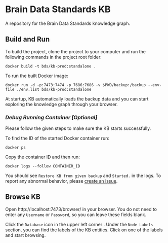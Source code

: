 # Brain Data Standards KB
A repository for the Brain Data Standards knowledge graph.

## Build and Run
To build the project, clone the project to your computer and run the following commands in the project root folder:
```
docker build -t bds/kb-prod:standalone .
```

To run the built Docker image:
```
docker run -d -p:7473:7474 -p 7686:7686 -v $PWD/backup:/backup --env-file ./env.list bds/kb-prod:standalone
```

At startup, KB automatically loads the backup data and you can start exploring the knowledge graph through your browser.

### _Debug Running Container [Optional]_
Please follow the given steps to make sure the KB starts successfully.

To find the ID of the started Docker container run:
```
docker ps
```

Copy the container ID and then run:
```
docker logs --follow CONTAINER_ID
```

You should see `Restore KB from given backup` and `Started.` in the logs. To report any abnormal behavior, please [create an issue](https://github.com/hkir-dev/brain_data_standards_kb/issues/new).

## Browse KB
Open http://localhost:7473/browser/ in your browser. You do not need to enter any `Username` or `Password`, so you can leave these fields blank.

Click the `Database` icon in the upper left corner . Under the `Node Labels` section, you can find the labels of the KB entities. Click on one of the labels and start browsing.
